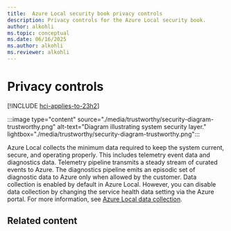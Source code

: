 ```yaml
---
title:  Azure Local security book privacy controls
description: Privacy controls for the Azure Local security book.
author: alkohli
ms.topic: conceptual
ms.date: 06/16/2025
ms.author: alkohli
ms.reviewer: alkohli
---
```


# Privacy controls

[!INCLUDE [hci-applies-to-23h2](../includes/hci-applies-to-23h2.md)]

:::image type="content" source="./media/trustworthy/security-diagram-trustworthy.png" alt-text="Diagram illustrating system security layer." lightbox="./media/trustworthy/security-diagram-trustworthy.png":::

Azure Local collects the minimum data required to keep the system current, secure, and operating properly. This includes telemetry event data and diagnostics data. Telemetry pipeline transmits a steady stream of curated events to Azure. The diagnostics pipeline emits an episodic set of diagnostic data to Azure only when allowed by the customer. Data collection is enabled by default in Azure Local. However, you can disable data collection by changing the service health data setting via the Azure portal. For more information, see [Azure Local data collection](/previous-versions/azure/azure-local/concepts/data-collection).


## Related content
